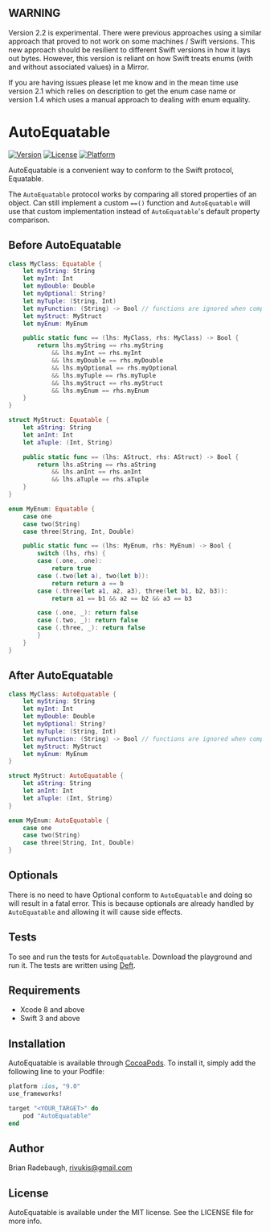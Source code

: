 ## WARNING

Version 2.2 is experimental. There were previous approaches using a similar approach that proved to not work on some machines / Swift versions. This new approach should be resilient to different Swift versions in how it lays out bytes. However, this version is reliant on how Swift treats enums (with and without associated values) in a Mirror.

If you are having issues please let me know and in the mean time use version 2.1 which relies on description to get the enum case name or version 1.4 which uses a manual approach to dealing with enum equality.

# AutoEquatable

[![Version](https://img.shields.io/cocoapods/v/AutoEquatable.svg?style=flat)](http://cocoapods.org/pods/AutoEquatable)
[![License](https://img.shields.io/cocoapods/l/AutoEquatable.svg?style=flat)](http://cocoapods.org/pods/AutoEquatable)
[![Platform](https://img.shields.io/cocoapods/p/AutoEquatable.svg?style=flat)](http://cocoapods.org/pods/AutoEquatable)

AutoEquatable is a convenient way to conform to the Swift protocol, Equatable.

The `AutoEquatable` protocol works by comparing all stored properties of an object. Can still implement a custom `==()` function and `AutoEquatable` will use that custom implementation instead of `AutoEquatable`'s default property comparison.

## Before AutoEquatable

```swift
class MyClass: Equatable {
    let myString: String
    let myInt: Int
    let myDouble: Double
    let myOptional: String?
    let myTuple: (String, Int)
    let myFunction: (String) -> Bool // functions are ignored when comparing objects
    let myStruct: MyStruct
    let myEnum: MyEnum

    public static func == (lhs: MyClass, rhs: MyClass) -> Bool {
        return lhs.myString == rhs.myString
            && lhs.myInt == rhs.myInt
            && lhs.myDouble == rhs.myDouble
            && lhs.myOptional == rhs.myOptional
            && lhs.myTuple == rhs.myTuple
            && lhs.myStruct == rhs.myStruct
            && lhs.myEnum == rhs.myEnum
    }
}

struct MyStruct: Equatable {
    let aString: String
    let anInt: Int
    let aTuple: (Int, String)

    public static func == (lhs: AStruct, rhs: AStruct) -> Bool {
        return lhs.aString == rhs.aString
            && lhs.anInt == rhs.anInt
            && lhs.aTuple == rhs.aTuple
    }
}

enum MyEnum: Equatable {
    case one
    case two(String)
    case three(String, Int, Double)

    public static func == (lhs: MyEnum, rhs: MyEnum) -> Bool {
        switch (lhs, rhs) {
        case (.one, .one):
            return true
        case (.two(let a), two(let b)):
            return return a == b
        case (.three(let a1, a2, a3), three(let b1, b2, b3)):
            return a1 == b1 && a2 == b2 && a3 == b3

        case (.one, _): return false
        case (.two, _): return false
        case (.three, _): return false
        }
    }
}
```

## After AutoEquatable

```swift
class MyClass: AutoEquatable {
    let myString: String
    let myInt: Int
    let myDouble: Double
    let myOptional: String?
    let myTuple: (String, Int)
    let myFunction: (String) -> Bool // functions are ignored when comparing objects
    let myStruct: MyStruct
    let myEnum: MyEnum
}

struct MyStruct: AutoEquatable {
    let aString: String
    let anInt: Int
    let aTuple: (Int, String)
}

enum MyEnum: AutoEquatable {
    case one
    case two(String)
    case three(String, Int, Double)
}
```

## Optionals

There is no need to have Optional conform to `AutoEquatable` and doing so will result in a fatal error. This is because optionals are already handled by `AutoEquatable` and allowing it will cause side effects.

## Tests

To see and run the tests for `AutoEquatable`. Download the playground and run it. The tests are written using [Deft](https://github.com/Rivukis/Deft).

## Requirements

* Xcode 8 and above
* Swift 3 and above

## Installation

AutoEquatable is available through [CocoaPods](http://cocoapods.org). To install
it, simply add the following line to your Podfile:

```ruby
platform :ios, "9.0"
use_frameworks!

target "<YOUR_TARGET>" do
    pod "AutoEquatable"
end
```

## Author

Brian Radebaugh, rivukis@gmail.com

## License

AutoEquatable is available under the MIT license. See the LICENSE file for more info.
